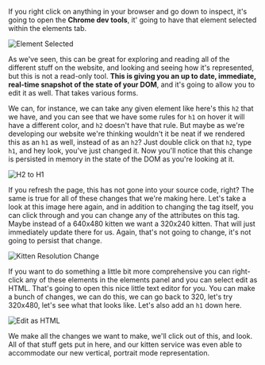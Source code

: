 If you right click on anything in your browser and go down to inspect, it's going to open the **Chrome dev tools**, it' going to have that element selected within the elements tab.

![Element Selected](https://d2eip9sf3oo6c2.cloudfront.net/asciicasts/Debug%20the%20DOM%20in%20Chrome%20with%20the%20Devtools%20Elements%20Panel/original_misc-chrome-devtools-elements-make-changes-in-your-browser/misc-chrome-devtools-elements-make-changes-in-your-browser-element-selected.png?1476907195)

As we've seen, this can be great for exploring and reading all of the different stuff on the website, and looking and seeing how it's represented, but this is not a read-only tool. **This is giving you an up to date, immediate, real-time snapshot of the state of your DOM**, and it's going to allow you to edit it as well. That takes various forms.

We can, for instance, we can take any given element like here's this `h2` that we have, and you can see that we have some rules for `h1` on hover it will have a different color, and `h2` doesn't have that rule. But maybe as we're developing our website we're thinking wouldn't it be neat if we rendered this as an `h1` as well, instead of as an `h2`? Just double click on that `h2`, type `h1`, and hey look, you've just changed it. Now you'll notice that this change is persisted in memory in the state of the DOM as you're looking at it.

![H2 to H1](https://d2eip9sf3oo6c2.cloudfront.net/asciicasts/Debug%20the%20DOM%20in%20Chrome%20with%20the%20Devtools%20Elements%20Panel/original_misc-chrome-devtools-elements-make-changes-in-your-browser/misc-chrome-devtools-elements-make-changes-in-your-browser-h2-to-h1.png?1476907195)

If you refresh the page, this has not gone into your source code, right? The same is true for all of these changes that we're making here. Let's take a look at this image here again, and in addition to changing the tag itself, you can click through and you can change any of the attributes on this tag. Maybe instead of a 640x480 kitten we want a 320x240 kitten. That will just immediately update there for us. Again, that's not going to change, it's not going to persist that change.

![Kitten Resolution Change](https://d2eip9sf3oo6c2.cloudfront.net/asciicasts/Debug%20the%20DOM%20in%20Chrome%20with%20the%20Devtools%20Elements%20Panel/original_misc-chrome-devtools-elements-make-changes-in-your-browser/misc-chrome-devtools-elements-make-changes-in-your-browser-kitten-resolution-change.png?1476907196)

If you want to do something a little bit more comprehensive you can right-click any of these elements in the elements panel and you can select edit as HTML. That's going to open this nice little text editor for you. You can make a bunch of changes, we can do this, we can go back to 320, let's try 320x480, let's see what that looks like. Let's also add an `h1` down here.

![Edit as HTML](https://d2eip9sf3oo6c2.cloudfront.net/asciicasts/Debug%20the%20DOM%20in%20Chrome%20with%20the%20Devtools%20Elements%20Panel/original_misc-chrome-devtools-elements-make-changes-in-your-browser/misc-chrome-devtools-elements-make-changes-in-your-browser-edit-as-html.png?1476907195)

We make all the changes we want to make, we'll click out of this, and look. All of that stuff gets put in here, and our kitten service was even able to accommodate our new vertical, portrait mode representation.